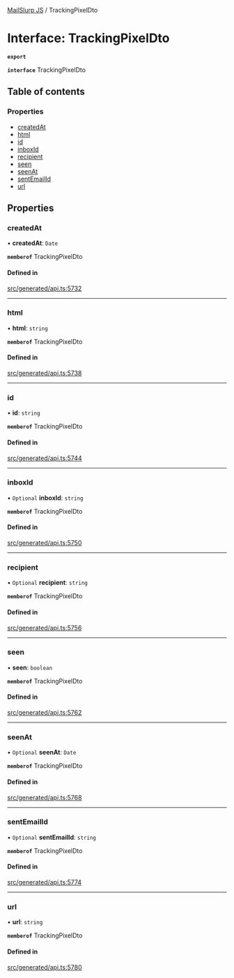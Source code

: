 [MailSlurp JS](../README.md) / TrackingPixelDto

# Interface: TrackingPixelDto

**`export`**

**`interface`** TrackingPixelDto

## Table of contents

### Properties

- [createdAt](TrackingPixelDto.md#createdat)
- [html](TrackingPixelDto.md#html)
- [id](TrackingPixelDto.md#id)
- [inboxId](TrackingPixelDto.md#inboxid)
- [recipient](TrackingPixelDto.md#recipient)
- [seen](TrackingPixelDto.md#seen)
- [seenAt](TrackingPixelDto.md#seenat)
- [sentEmailId](TrackingPixelDto.md#sentemailid)
- [url](TrackingPixelDto.md#url)

## Properties

### createdAt

• **createdAt**: `Date`

**`memberof`** TrackingPixelDto

#### Defined in

[src/generated/api.ts:5732](https://github.com/mailslurp/mailslurp-client/blob/75eefbf/src/generated/api.ts#L5732)

___

### html

• **html**: `string`

**`memberof`** TrackingPixelDto

#### Defined in

[src/generated/api.ts:5738](https://github.com/mailslurp/mailslurp-client/blob/75eefbf/src/generated/api.ts#L5738)

___

### id

• **id**: `string`

**`memberof`** TrackingPixelDto

#### Defined in

[src/generated/api.ts:5744](https://github.com/mailslurp/mailslurp-client/blob/75eefbf/src/generated/api.ts#L5744)

___

### inboxId

• `Optional` **inboxId**: `string`

**`memberof`** TrackingPixelDto

#### Defined in

[src/generated/api.ts:5750](https://github.com/mailslurp/mailslurp-client/blob/75eefbf/src/generated/api.ts#L5750)

___

### recipient

• `Optional` **recipient**: `string`

**`memberof`** TrackingPixelDto

#### Defined in

[src/generated/api.ts:5756](https://github.com/mailslurp/mailslurp-client/blob/75eefbf/src/generated/api.ts#L5756)

___

### seen

• **seen**: `boolean`

**`memberof`** TrackingPixelDto

#### Defined in

[src/generated/api.ts:5762](https://github.com/mailslurp/mailslurp-client/blob/75eefbf/src/generated/api.ts#L5762)

___

### seenAt

• `Optional` **seenAt**: `Date`

**`memberof`** TrackingPixelDto

#### Defined in

[src/generated/api.ts:5768](https://github.com/mailslurp/mailslurp-client/blob/75eefbf/src/generated/api.ts#L5768)

___

### sentEmailId

• `Optional` **sentEmailId**: `string`

**`memberof`** TrackingPixelDto

#### Defined in

[src/generated/api.ts:5774](https://github.com/mailslurp/mailslurp-client/blob/75eefbf/src/generated/api.ts#L5774)

___

### url

• **url**: `string`

**`memberof`** TrackingPixelDto

#### Defined in

[src/generated/api.ts:5780](https://github.com/mailslurp/mailslurp-client/blob/75eefbf/src/generated/api.ts#L5780)
